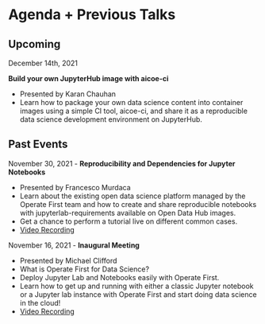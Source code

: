 # Agenda + Previous Talks 

## Upcoming 

December 14th, 2021

**Build your own JupyterHub image with aicoe-ci**

* Presented by Karan Chauhan
* Learn how to package your own data science content into container images using a simple CI tool, aicoe-ci, and share it as a reproducible data science development environment on JupyterHub.  



## Past Events

November 30, 2021 - **Reproducibility and Dependencies for Jupyter Notebooks**

* Presented by Francesco Murdaca
* Learn about the existing open data science platform managed by the Operate First team and how to create and share reproducible notebooks with jupyterlab-requirements available on Open Data Hub images. 
* Get a chance to perform a tutorial live on different common cases.
* [Video Recording](https://youtu.be/JqtZCsQPCKM) 

November 16, 2021 - **Inaugural Meeting** 

* Presented by Michael Clifford
* What is Operate First for Data Science?
* Deploy Jupyter Lab and Notebooks easily with Operate First.
* Learn how to get up and running with either a classic Jupyter notebook or a Jupyter lab instance with Operate First and start doing data science in the cloud!
* [Video Recording](https://youtu.be/v4mur-_ywBM)
